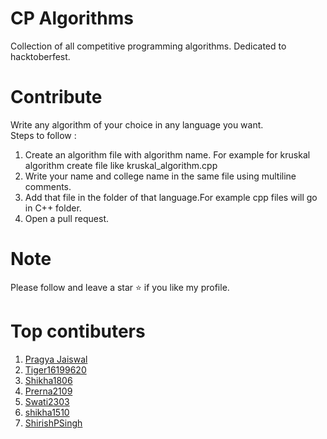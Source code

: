 # CP Algorithms
Collection of all competitive programming algorithms. Dedicated to hacktoberfest.

# Contribute

Write any algorithm of your choice in any language you want.<br>
Steps to follow :
1. Create an algorithm file with algorithm name. For example for kruskal algorithm create file like kruskal_algorithm.cpp
2. Write your name and college name in the same file using multiline comments.
3. Add that file in the folder of that language.For example cpp files will go in C++ folder.
4. Open a pull request.

# Note
Please follow and leave a star ⭐ if you like my profile.

# Top contibuters
1. [Pragya Jaiswal](https://github.com/pragyajaiswa05l)
2. [Tiger16199620](https://github.com/Tiger16199620)
2. [Shikha1806](https://github.com/Shikha1806)
2. [Prerna2109](https://github.com/Prerna2109)
2. [Swati2303](https://github.com/Swati2303)
2. [shikha1510](https://github.com/shikha1510)
2. [ShirishPSingh](https://github.com/ShirishPSingh)


